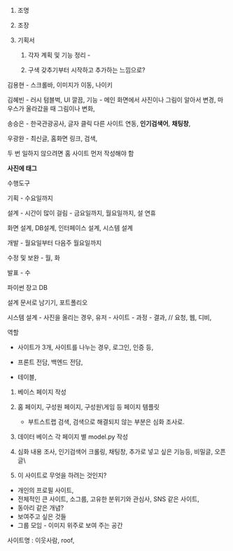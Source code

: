 1. 조명

2. 조장

3. 기획서

   

   1. 각자 계획 및 기능 정리 - 

   

   

   

   1. 구색 갖추기부터 시작하고 추가하는 느낌으로?



김용현 - 스크롤바, 이미지가 이동, 나이키

김혜빈 - 러시 텀블벅, UI 깔끔, 기능 - 메인 화면에서 사진이나 그림이 알아서 변경, 마우스가 올라갔을 때 그림이나 변화, 

송승은 - 한국관광공사, 글자 클릭 다른 사이트 연동, **인기검색어**, **채팅창**, 

우광완 - 최신글, 홈화면 링크, 검색, 



두 번 일하지 않으려면 홈 사이트 먼저 작성해야 함

 **사진에 태그**



수행도구



기획 - 수요일까지

설계 - 시간이 많이 걸림 - 금요일까지, 월요일까지, 설 연휴

화면 설계, DB설계, 인터페이스 설계, 시스템 설계

개발 - 월요일부터 다음주 월요일까지

수정 및 보완 - 월, 화

발표 - 수



파이썬 장고 DB



설계 문서로 남기기, 포트폴리오



시스템 설계 - 사진을 올리는 경우, 유저 - 사이트 - 과정 - 결과, // 요청, 웹, 디비, 



역할 

- 사이트가 3개, 사이트를 나누는 경우, 로그인, 인증 등, 

- 프론트 전담, 백엔드 전담, 
- 테이블, 



1. 베이스 페이지 작성
2. 홈 페이지, 구성원 페이지, 구성원\게임 등 페이지 템플릿
   - 부트스트랩 검색, 검색으로 해결되지 않는 부분은 심화 조사로.
3. 데이터 베이스 각 페이지 별 model.py 작성
4. 심화 내용 조사, 인기검색어 크롤링, 채팅창, 추가로 넣고 싶은 기능등, 비밀글, 오픈글\









1. 이 사이트로 무엇을 하려는 것인지?

- 개인의 프로필 사이트, 
- 전체적인 큰 사이트, 소그룹, 고유한 분위기와 관심사, SNS 같은 사이트,
- 동아리 같은 개념?
- 보여주고 싶은 것들
- 그룹 모임 - 이미지 위주로 보여 주는 공간



사이트명 : 이웃사람, roof, 